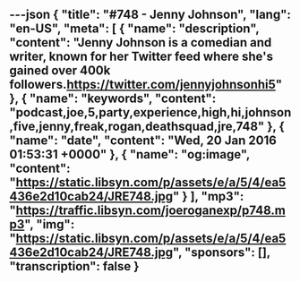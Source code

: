 ---json
{
  "title": "#748 - Jenny Johnson",
  "lang": "en-US",
  "meta": [
    {
      "name": "description",
      "content": "Jenny Johnson is a comedian and writer, known for her Twitter feed where she's gained over 400k followers.https://twitter.com/jennyjohnsonhi5"
    },
    {
      "name": "keywords",
      "content": "podcast,joe,5,party,experience,high,hi,johnson,five,jenny,freak,rogan,deathsquad,jre,748"
    },
    {
      "name": "date",
      "content": "Wed, 20 Jan 2016 01:53:31 +0000"
    },
    {
      "name": "og:image",
      "content": "https://static.libsyn.com/p/assets/e/a/5/4/ea5436e2d10cab24/JRE748.jpg"
    }
  ],
  "mp3": "https://traffic.libsyn.com/joeroganexp/p748.mp3",
  "img": "https://static.libsyn.com/p/assets/e/a/5/4/ea5436e2d10cab24/JRE748.jpg",
  "sponsors": [],
  "transcription": false
}
---
<episode-header />

<timemark seconds="0" />

<transcribe-call-to-action />

<episode-footer />